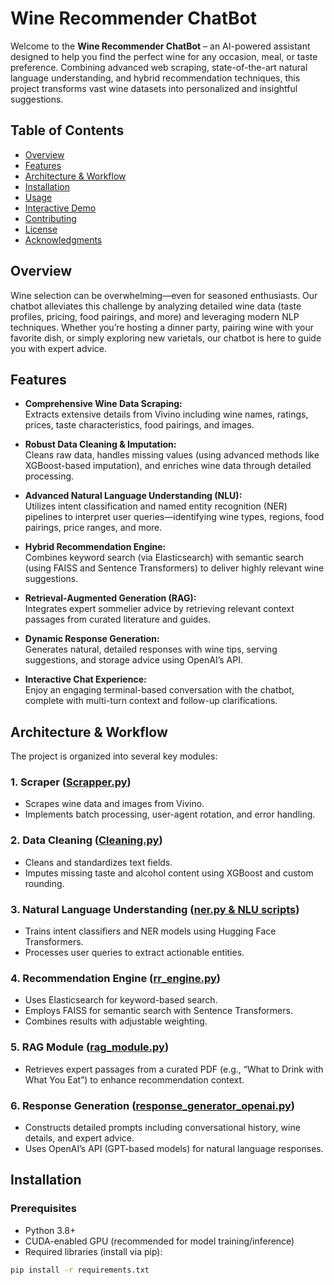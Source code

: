 # Wine Recommender ChatBot

Welcome to the **Wine Recommender ChatBot** – an AI-powered assistant designed to help you find the perfect wine for any occasion, meal, or taste preference. Combining advanced web scraping, state-of-the-art natural language understanding, and hybrid recommendation techniques, this project transforms vast wine datasets into personalized and insightful suggestions.

## Table of Contents

- [Overview](#overview)
- [Features](#features)
- [Architecture & Workflow](#architecture--workflow)
- [Installation](#installation)
- [Usage](#usage)
- [Interactive Demo](#interactive-demo)
- [Contributing](#contributing)
- [License](#license)
- [Acknowledgments](#acknowledgments)

## Overview

Wine selection can be overwhelming—even for seasoned enthusiasts. Our chatbot alleviates this challenge by analyzing detailed wine data (taste profiles, pricing, food pairings, and more) and leveraging modern NLP techniques. Whether you’re hosting a dinner party, pairing wine with your favorite dish, or simply exploring new varietals, our chatbot is here to guide you with expert advice.

## Features

- **Comprehensive Wine Data Scraping:**  
  Extracts extensive details from Vivino including wine names, ratings, prices, taste characteristics, food pairings, and images.

- **Robust Data Cleaning & Imputation:**  
  Cleans raw data, handles missing values (using advanced methods like XGBoost-based imputation), and enriches wine data through detailed processing.

- **Advanced Natural Language Understanding (NLU):**  
  Utilizes intent classification and named entity recognition (NER) pipelines to interpret user queries—identifying wine types, regions, food pairings, price ranges, and more.

- **Hybrid Recommendation Engine:**  
  Combines keyword search (via Elasticsearch) with semantic search (using FAISS and Sentence Transformers) to deliver highly relevant wine suggestions.

- **Retrieval-Augmented Generation (RAG):**  
  Integrates expert sommelier advice by retrieving relevant context passages from curated literature and guides.

- **Dynamic Response Generation:**  
  Generates natural, detailed responses with wine tips, serving suggestions, and storage advice using OpenAI’s API.

- **Interactive Chat Experience:**  
  Enjoy an engaging terminal-based conversation with the chatbot, complete with multi-turn context and follow-up clarifications.

## Architecture & Workflow

The project is organized into several key modules:

### 1. Scraper ([Scrapper.py](https://github.com/ShivamJoshi89/ai_wine_recommendor_chatbot/blob/main/data/Scrapper.py))
- Scrapes wine data and images from Vivino.
- Implements batch processing, user-agent rotation, and error handling.

### 2. Data Cleaning ([Cleaning.py](https://github.com/ShivamJoshi89/ai_wine_recommendor_chatbot/blob/main/data/Cleaning.py))
- Cleans and standardizes text fields.
- Imputes missing taste and alcohol content using XGBoost and custom rounding.

### 3. Natural Language Understanding ([ner.py & NLU scripts](https://github.com/ShivamJoshi89/ai_wine_recommendor_chatbot/blob/main/nlu/ner.py))
- Trains intent classifiers and NER models using Hugging Face Transformers.
- Processes user queries to extract actionable entities.

### 4. Recommendation Engine ([rr_engine.py](https://github.com/ShivamJoshi89/ai_wine_recommendor_chatbot/blob/main/retrieval_recommendation_engine/rr_engine.py))
- Uses Elasticsearch for keyword-based search.
- Employs FAISS for semantic search with Sentence Transformers.
- Combines results with adjustable weighting.

### 5. RAG Module ([rag_module.py](https://github.com/ShivamJoshi89/ai_wine_recommendor_chatbot/blob/main/RAGs/rag_module.py))
- Retrieves expert passages from a curated PDF (e.g., “What to Drink with What You Eat”) to enhance recommendation context.

### 6. Response Generation ([response_generator_openai.py](https://github.com/ShivamJoshi89/ai_wine_recommendor_chatbot/blob/main/Response_generator/response_generator_openai.py))
- Constructs detailed prompts including conversational history, wine details, and expert advice.
- Uses OpenAI’s API (GPT-based models) for natural language responses.

## Installation

### Prerequisites

- Python 3.8+
- CUDA-enabled GPU (recommended for model training/inference)
- Required libraries (install via pip):

```bash
pip install -r requirements.txt